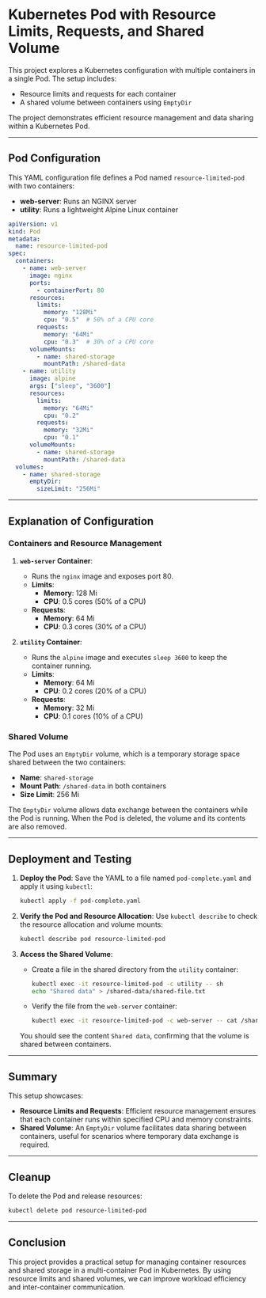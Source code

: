 # Kubernetes Pod with Resource Limits, Requests, and Shared Volume

This project explores a Kubernetes configuration with multiple containers in a single Pod. The setup includes:
- Resource limits and requests for each container
- A shared volume between containers using `EmptyDir`

The project demonstrates efficient resource management and data sharing within a Kubernetes Pod.

---

## Pod Configuration

This YAML configuration file defines a Pod named `resource-limited-pod` with two containers:
- **web-server**: Runs an NGINX server
- **utility**: Runs a lightweight Alpine Linux container

```yaml
apiVersion: v1
kind: Pod
metadata:
  name: resource-limited-pod
spec:
  containers:
    - name: web-server
      image: nginx
      ports:
        - containerPort: 80
      resources:
        limits:
          memory: "128Mi"
          cpu: "0.5"  # 50% of a CPU core
        requests:
          memory: "64Mi"
          cpu: "0.3"  # 30% of a CPU core
      volumeMounts:
        - name: shared-storage
          mountPath: /shared-data
    - name: utility
      image: alpine
      args: ["sleep", "3600"]
      resources:
        limits:
          memory: "64Mi"
          cpu: "0.2"
        requests:
          memory: "32Mi"
          cpu: "0.1"
      volumeMounts:
        - name: shared-storage
          mountPath: /shared-data
  volumes:
    - name: shared-storage
      emptyDir:
        sizeLimit: "256Mi"
```

---

## Explanation of Configuration

### Containers and Resource Management

1. **`web-server` Container**:
   - Runs the `nginx` image and exposes port 80.
   - **Limits**:
     - **Memory**: 128 Mi
     - **CPU**: 0.5 cores (50% of a CPU)
   - **Requests**:
     - **Memory**: 64 Mi
     - **CPU**: 0.3 cores (30% of a CPU)

2. **`utility` Container**:
   - Runs the `alpine` image and executes `sleep 3600` to keep the container running.
   - **Limits**:
     - **Memory**: 64 Mi
     - **CPU**: 0.2 cores (20% of a CPU)
   - **Requests**:
     - **Memory**: 32 Mi
     - **CPU**: 0.1 cores (10% of a CPU)

### Shared Volume

The Pod uses an `EmptyDir` volume, which is a temporary storage space shared between the two containers:
- **Name**: `shared-storage`
- **Mount Path**: `/shared-data` in both containers
- **Size Limit**: 256 Mi

The `EmptyDir` volume allows data exchange between the containers while the Pod is running. When the Pod is deleted, the volume and its contents are also removed.

---

## Deployment and Testing

1. **Deploy the Pod**:
   Save the YAML to a file named `pod-complete.yaml` and apply it using `kubectl`:

   ```bash
   kubectl apply -f pod-complete.yaml
   ```

2. **Verify the Pod and Resource Allocation**:
   Use `kubectl describe` to check the resource allocation and volume mounts:

   ```bash
   kubectl describe pod resource-limited-pod
   ```

3. **Access the Shared Volume**:
   - Create a file in the shared directory from the `utility` container:

     ```bash
     kubectl exec -it resource-limited-pod -c utility -- sh
     echo "Shared data" > /shared-data/shared-file.txt
     ```

   - Verify the file from the `web-server` container:

     ```bash
     kubectl exec -it resource-limited-pod -c web-server -- cat /shared-data/shared-file.txt
     ```

   You should see the content `Shared data`, confirming that the volume is shared between containers.

---

## Summary

This setup showcases:
- **Resource Limits and Requests**: Efficient resource management ensures that each container runs within specified CPU and memory constraints.
- **Shared Volume**: An `EmptyDir` volume facilitates data sharing between containers, useful for scenarios where temporary data exchange is required.

---

## Cleanup

To delete the Pod and release resources:

```bash
kubectl delete pod resource-limited-pod
```

---

## Conclusion

This project provides a practical setup for managing container resources and shared storage in a multi-container Pod in Kubernetes. By using resource limits and shared volumes, we can improve workload efficiency and inter-container communication.

